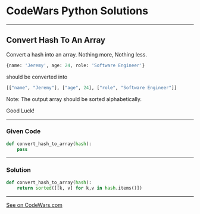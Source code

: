 # CodeWars Python Solutions

---

## Convert Hash To An Array


Convert a hash into an array. Nothing more, Nothing less.


```python
{name: 'Jeremy', age: 24, role: 'Software Engineer'}
```

should be converted into

```python
[["name", "Jeremy"], ["age", 24], ["role", "Software Engineer"]]
```

Note: The output array should be sorted alphabetically.

Good Luck!


---

### Given Code


```python
def convert_hash_to_array(hash):
    pass
```

---

### Solution


```python
def convert_hash_to_array(hash):
    return sorted([[k, v] for k,v in hash.items()])
```


---


[See on CodeWars.com](https://www.codewars.com/kata/59557b2a6e595316ab000046)
